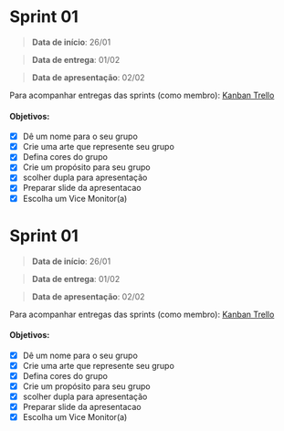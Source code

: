 # Sprint 01

> **Data de início**: 26/01

> **Data de entrega**: 01/02

> **Data de apresentação**: 02/02

Para acompanhar entregas das sprints (como membro): [Kanban Trello](https://trello.com/b/8CpCHjHh/sharp-troopers-hackadev)

#### Objetivos:
- [x] Dê um nome para o seu grupo
- [x] Crie uma arte que represente seu grupo
- [x] Defina cores do grupo
- [x] Crie um propósito para seu grupo
- [x] scolher dupla para apresentação
- [x] Preparar slide da apresentacao
- [x] Escolha um Vice Monitor(a)

# Sprint 01

> **Data de início**: 26/01

> **Data de entrega**: 01/02

> **Data de apresentação**: 02/02

Para acompanhar entregas das sprints (como membro): [Kanban Trello](https://trello.com/b/8CpCHjHh/sharp-troopers-hackadev)

#### Objetivos:
- [x] Dê um nome para o seu grupo
- [x] Crie uma arte que represente seu grupo
- [x] Defina cores do grupo
- [x] Crie um propósito para seu grupo
- [x] scolher dupla para apresentação
- [x] Preparar slide da apresentacao
- [x] Escolha um Vice Monitor(a)

